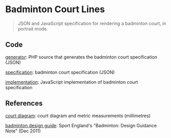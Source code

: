 # Badminton Court Lines

> JSON and JavaScript specification for rendering a badminton court, in portrait mode.

## Code

[generator](src/badminton-court.php): PHP source that generates the badminton court specification (JSON)

[specification](src/badminton-court.json): badminton court specification (JSON)

[implementation](src/badminton-court.js): JavaScript implementation of badminton court specification

## References

[court diagram](references/courtDiagram.png): court diagram and metric measurements (millimetres)

[badminton design guide](references/badminton-design-guide-dec-2011.pdf): Sport England's "Badminton: Design Guidance Note" (Dec 2011)
